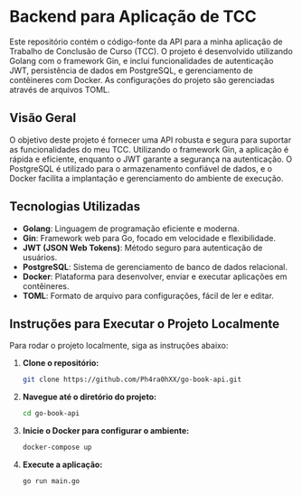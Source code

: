 # Backend para Aplicação de TCC

Este repositório contém o código-fonte da API para a minha aplicação de Trabalho de Conclusão de Curso (TCC). O projeto é desenvolvido utilizando Golang com o framework Gin, e inclui funcionalidades de autenticação JWT, persistência de dados em PostgreSQL, e gerenciamento de contêineres com Docker. As configurações do projeto são gerenciadas através de arquivos TOML.

## Visão Geral

O objetivo deste projeto é fornecer uma API robusta e segura para suportar as funcionalidades do meu TCC. Utilizando o framework Gin, a aplicação é rápida e eficiente, enquanto o JWT garante a segurança na autenticação. O PostgreSQL é utilizado para o armazenamento confiável de dados, e o Docker facilita a implantação e gerenciamento do ambiente de execução.

## Tecnologias Utilizadas

- **Golang**: Linguagem de programação eficiente e moderna.
- **Gin**: Framework web para Go, focado em velocidade e flexibilidade.
- **JWT (JSON Web Tokens)**: Método seguro para autenticação de usuários.
- **PostgreSQL**: Sistema de gerenciamento de banco de dados relacional.
- **Docker**: Plataforma para desenvolver, enviar e executar aplicações em contêineres.
- **TOML**: Formato de arquivo para configurações, fácil de ler e editar.

## Instruções para Executar o Projeto Localmente

Para rodar o projeto localmente, siga as instruções abaixo:

1. **Clone o repositório:**

   ```bash
   git clone https://github.com/Ph4ra0hXX/go-book-api.git
   ```

2. **Navegue até o diretório do projeto:**

   ```bash
   cd go-book-api
   ```

3. **Inicie o Docker para configurar o ambiente:**

   ```bash
   docker-compose up
   ```

4. **Execute a aplicação:**

   ```bash
   go run main.go
   ```
